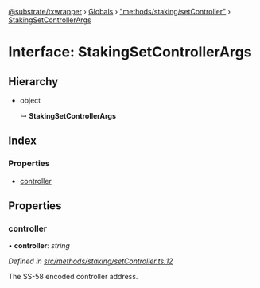 [@substrate/txwrapper](../README.md) › [Globals](../globals.md) › ["methods/staking/setController"](../modules/_methods_staking_setcontroller_.md) › [StakingSetControllerArgs](_methods_staking_setcontroller_.stakingsetcontrollerargs.md)

# Interface: StakingSetControllerArgs

## Hierarchy

* object

  ↳ **StakingSetControllerArgs**

## Index

### Properties

* [controller](_methods_staking_setcontroller_.stakingsetcontrollerargs.md#controller)

## Properties

###  controller

• **controller**: *string*

*Defined in [src/methods/staking/setController.ts:12](https://github.com/paritytech/txwrapper/blob/a7b5a55/src/methods/staking/setController.ts#L12)*

The SS-58 encoded controller address.
